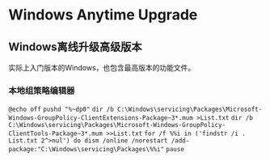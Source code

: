 # Windows Anytime Upgrade

## Windows离线升级高级版本

实际上入门版本的Windows，也包含最高版本的功能文件。

### 本地组策略编辑器

`@echo off`
`pushd "%~dp0"`
`dir /b C:\Windows\servicing\Packages\Microsoft-Windows-GroupPolicy-ClientExtensions-Package~3*.mum >List.txt`
`dir /b C:\Windows\servicing\Packages\Microsoft-Windows-GroupPolicy-ClientTools-Package~3*.mum >>List.txt`
`for /f %%i in ('findstr /i . List.txt 2^>nul') do dism /online /norestart /add-package:"C:\Windows\servicing\Packages\%%i"`
`pause`

